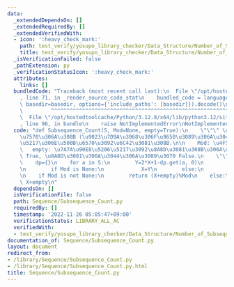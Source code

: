 ```yaml
---
data:
  _extendedDependsOn: []
  _extendedRequiredBy: []
  _extendedVerifiedWith:
  - icon: ':heavy_check_mark:'
    path: test_verify/yosupo_library_checker/Data_Structure/Number_of_Subsequences.test.py
    title: test_verify/yosupo_library_checker/Data_Structure/Number_of_Subsequences.test.py
  _isVerificationFailed: false
  _pathExtension: py
  _verificationStatusIcon: ':heavy_check_mark:'
  attributes:
    links: []
  bundledCode: "Traceback (most recent call last):\n  File \"/opt/hostedtoolcache/Python/3.12.8/x64/lib/python3.12/site-packages/onlinejudge_verify/documentation/build.py\"\
    , line 71, in _render_source_code_stat\n    bundled_code = language.bundle(stat.path,\
    \ basedir=basedir, options={'include_paths': [basedir]}).decode()\n          \
    \         ^^^^^^^^^^^^^^^^^^^^^^^^^^^^^^^^^^^^^^^^^^^^^^^^^^^^^^^^^^^^^^^^^^^^^^^^^^^^^^^^^\n\
    \  File \"/opt/hostedtoolcache/Python/3.12.8/x64/lib/python3.12/site-packages/onlinejudge_verify/languages/python.py\"\
    , line 96, in bundle\n    raise NotImplementedError\nNotImplementedError\n"
  code: "def Subsequence_Count(S, Mod=None, empty=True):\n    \"\"\" \u5217 S \u306E\
    \u7570\u306A\u308B (\u9023\u7D9A\u3068\u306F\u9650\u3089\u306A\u3044) \u90E8\u5206\
    \u5217\u306E\u500B\u6570\u3092\u6C42\u3081\u308B.\n\n    Mod: \u4F59\u308A\n \
    \   empty: \u7A7A\u90E8\u5206\u5217\u3092\u8A8D\u3081\u308B\u306A\u3089\u3070\
    \ True, \u8A8D\u3081\u306A\u3044\u306A\u3089\u3070 False.\n    \"\"\"\n\n    X=0\n\
    \    dp={}\n    for a in S:\n        Y=2*X+1-dp.get(a, 0)\n        dp[a]=X+1\n\
    \n        if Mod is None:\n            X=Y\n        else:\n            X=Y%Mod\n\
    \n    if Mod is not None:\n        return (X+empty)%Mod\n    else:\n        return\
    \ X+empty\n"
  dependsOn: []
  isVerificationFile: false
  path: Sequence/Subsequence_Count.py
  requiredBy: []
  timestamp: '2022-11-26 05:05:47+09:00'
  verificationStatus: LIBRARY_ALL_AC
  verifiedWith:
  - test_verify/yosupo_library_checker/Data_Structure/Number_of_Subsequences.test.py
documentation_of: Sequence/Subsequence_Count.py
layout: document
redirect_from:
- /library/Sequence/Subsequence_Count.py
- /library/Sequence/Subsequence_Count.py.html
title: Sequence/Subsequence_Count.py
---
```

